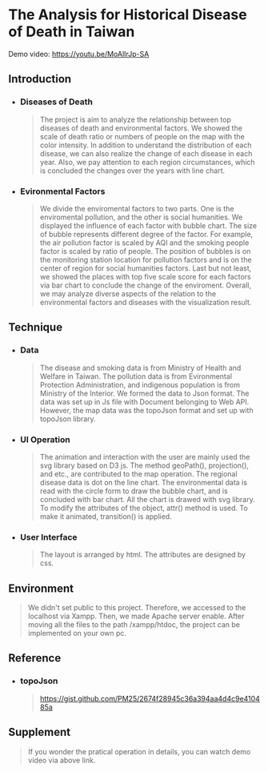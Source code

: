 # The Analysis for Historical Disease of Death in Taiwan

Demo video: https://youtu.be/MoAlIrJp-SA

Introduction
----
* ### Diseases of Death
  >The project is aim to analyze the relationship between top diseases of death and environmental factors. We showed the scale of death ratio or numbers of people on the map with the color intensity. In addition to understand the distribution of each disease, we can also realize the change of each disease in each year. Also, we pay attention to each region circumstances, which is concluded the changes over the years with line chart.

* ### Evironmental Factors
  >We divide the enviromental factors to two parts. One is the enviromental pollution, and the other is social humanities. We displayed the influence of each factor with bubble chart. The size of bubble represents different degree of the factor. For example, the air pollution factor is scaled by AQI and the smoking people factor is scaled by ratio of people. The position of bubbles is on the monitoring station location for pollution factors and is on the center of region for social humanities factors. Last but not least, we showed the places with top five scale score for each factors via bar chart to conclude the change of the enviroment. Overall, we may analyze diverse aspects of the relation to the environmental factors and diseases with the visualization result.

Technique
----
* ### Data
  >The disease and smoking data is from Ministry of Health and Welfare in Taiwan. The pollution data is from Evironmental Protection Administration, and indigenous population is from Ministry of the Interior. We formed the data to Json format. The data was set up in Js file with Document belonging to Web API. However, the map data was the topoJson format and set up with topoJson library.

* ### UI Operation
  >The animation and interaction with the user are mainly used the svg library based on D3 js. The method geoPath(), projection(), and etc., are contributed to the map operation. The regional disease data is dot on the line chart. The environmental data is read with the circle form to draw the bubble chart, and is concluded with bar chart. All the chart is drawed with svg library. To modify the attributes of the object, attr() method is used. To make it animated, transition() is applied.
 
* ### User Interface
  >The layout is arranged by html. The attributes are designed by css.

Environment
----
  >We didn't set public to this project. Therefore, we accessed to the localhost via Xampp. Then, we made Apache server enable. After moving all the files to the path /xampp/htdoc, the project can be implemented on your own pc.

Reference
----
* ### topoJson
  >https://gist.github.com/PM25/2674f28945c36a394aa4d4c9e410485a

Supplement
----
  >If you wonder the pratical operation in details, you can watch demo video via above link.


